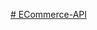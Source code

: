 [# ECommerce-API](https://drive.google.com/drive/folders/1NX3M6nwGZkDzBeJ7jnr-Px3sHj7sxCWj?usp=sharing)
